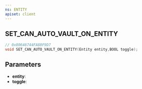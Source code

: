 ```yaml
---
ns: ENTITY
apiset: client
---
```

## SET_CAN_AUTO_VAULT_ON_ENTITY

```c
// 0x80646744FA88F9D7
void SET_CAN_AUTO_VAULT_ON_ENTITY(Entity entity,BOOL toggle);
```


## Parameters
* **entity**:
* **toggle**: